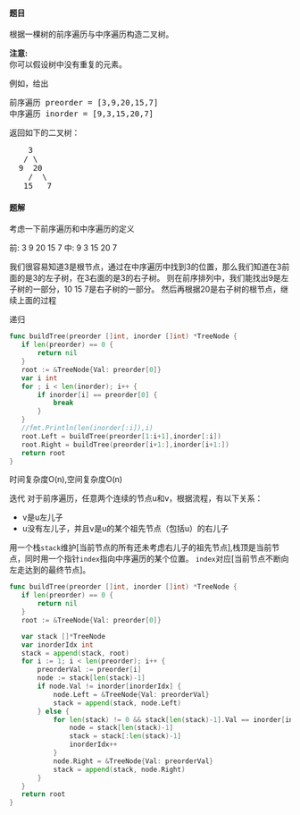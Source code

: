 #### 题目
<p>根据一棵树的前序遍历与中序遍历构造二叉树。</p>

<p><strong>注意:</strong><br>
你可以假设树中没有重复的元素。</p>

<p>例如，给出</p>

<pre>前序遍历 preorder =&nbsp;[3,9,20,15,7]
中序遍历 inorder = [9,3,15,20,7]</pre>

<p>返回如下的二叉树：</p>

<pre>    3
   / \
  9  20
    /  \
   15   7</pre>


 #### 题解
 考虑一下前序遍历和中序遍历的定义
 
 前: 3  9  20 15 7
 中: 9  3  15 20 7
 
 我们很容易知道3是根节点，通过在中序遍历中找到3的位置，那么我们知道在3前面的是3的左子树，在3右面的是3的右子树。
 则在前序排列中，我们能找出9是左子树的一部分，10 15 7是右子树的一部分。
 然后再根据20是右子树的根节点，继续上面的过程
 
 递归
 ```go
func buildTree(preorder []int, inorder []int) *TreeNode {
	if len(preorder) == 0 {
		return nil
	}
	root := &TreeNode{Val: preorder[0]}
	var i int
	for ; i < len(inorder); i++ {
		if inorder[i] == preorder[0] {
			break
		}
	}
	//fmt.Println(len(inorder[:i]),i)
	root.Left = buildTree(preorder[1:i+1],inorder[:i])
	root.Right = buildTree(preorder[i+1:],inorder[i+1:])
	return root
}
```
 时间复杂度O(n),空间复杂度O(n)
 
 迭代
 对于前序遍历，任意两个连续的节点u和v，根据流程，有以下关系：
 - v是u左儿子
 - u没有左儿子，并且v是u的某个祖先节点（包括u）的右儿子
 
 用一个栈`stack`维护[当前节点的所有还未考虑右儿子的祖先节点],栈顶是当前节点，同时用一个指针`index`指向中序遍历的某个位置。
 `index`对应[当前节点不断向左走达到的最终节点]。
 
 ```go
 func buildTree(preorder []int, inorder []int) *TreeNode {
 	if len(preorder) == 0 {
 		return nil
 	}
 	root := &TreeNode{Val: preorder[0]}
 
 	var stack []*TreeNode
 	var inorderIdx int
 	stack = append(stack, root)
 	for i := 1; i < len(preorder); i++ {
 		preorderVal := preorder[i]
 		node := stack[len(stack)-1]
 		if node.Val != inorder[inorderIdx] {
 			node.Left = &TreeNode{Val: preorderVal}
 			stack = append(stack, node.Left)
 		} else {
 			for len(stack) != 0 && stack[len(stack)-1].Val == inorder[inorderIdx] {
 				node = stack[len(stack)-1]
 				stack = stack[:len(stack)-1]
 				inorderIdx++
 			}
 			node.Right = &TreeNode{Val: preorderVal}
 			stack = append(stack, node.Right)
 		}
 	}
 	return root
 }
```